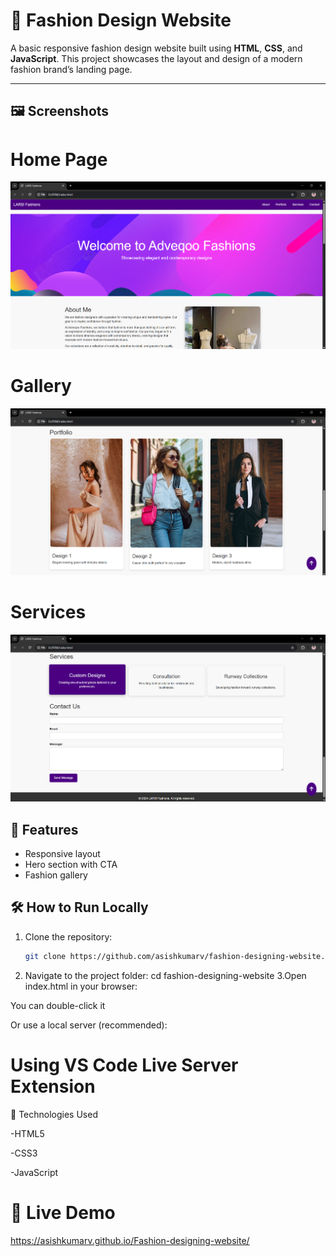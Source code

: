 # 💃 Fashion Design Website

A basic responsive fashion design website built using **HTML**, **CSS**, and **JavaScript**. This project showcases the layout and design of a modern fashion brand’s landing page.

---

## 🖼️ Screenshots

# Home Page
![Homepage Screenshot](screens/Screenshot1.png)

# Gallery
![Gallery Screenshot](screens/Screenshot2.png)

# Services
![Services Screenshot](screens/Screenshot3.png)

## 🚀 Features

- Responsive layout
- Hero section with CTA
- Fashion gallery

## 🛠️ How to Run Locally

1. Clone the repository:
   ```bash
   git clone https://github.com/asishkumarv/fashion-designing-website.git
2. Navigate to the project folder:
    cd fashion-designing-website
3.Open index.html in your browser:

  You can double-click it

  Or use a local server (recommended):
  # Using VS Code Live Server Extension

📌 Technologies Used

-HTML5

-CSS3 

-JavaScript 

# 🔗 Live Demo

https://asishkumarv.github.io/Fashion-designing-website/
